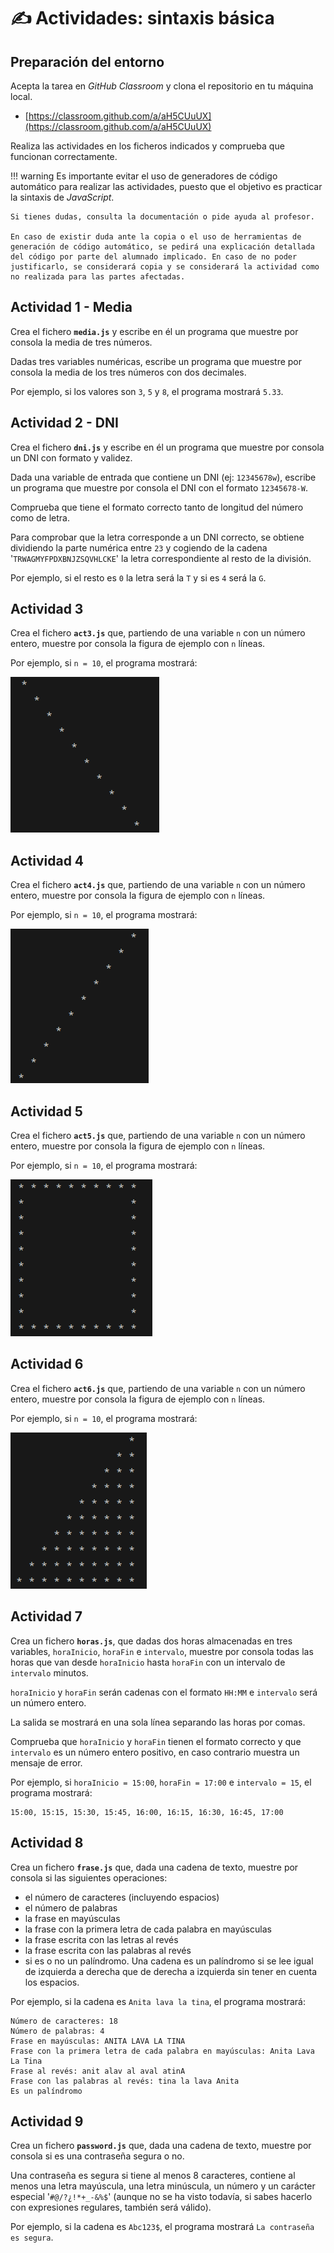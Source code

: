 # ✍️ Actividades: sintaxis básica

## Preparación del entorno

Acepta la tarea en _GitHub Classroom_ y clona el repositorio en tu máquina local.

- [https://classroom.github.com/a/aH5CUuUX](https://classroom.github.com/a/aH5CUuUX)

Realiza las actividades en los ficheros indicados y comprueba que funcionan correctamente.

!!! warning
    Es importante evitar el uso de generadores de código automático para realizar las actividades, puesto que el objetivo es practicar la sintaxis de *JavaScript*.

    Si tienes dudas, consulta la documentación o pide ayuda al profesor.

    En caso de existir duda ante la copia o el uso de herramientas de generación de código automático, se pedirá una explicación detallada del código por parte del alumnado implicado. En caso de no poder justificarlo, se considerará copia y se considerará la actividad como no realizada para las partes afectadas.

## Actividad 1 - Media

Crea el fichero **`media.js`** y escribe en él un programa que muestre por consola la media de tres números.

Dadas tres variables numéricas, escribe un programa que muestre por consola la media de los tres números con dos decimales.

Por ejemplo, si los valores son `3`, `5` y `8`, el programa mostrará `5.33`.

## Actividad 2 - DNI

Crea el fichero **`dni.js`** y escribe en él un programa que muestre por consola un DNI con formato y validez.

Dada una variable de entrada que contiene un DNI (ej: `12345678w`), escribe un programa que muestre por consola el DNI con el formato `12345678-W`.

Comprueba que tiene el formato correcto tanto de longitud del número como de letra.

Para comprobar que la letra corresponde a un DNI correcto, se obtiene dividiendo la parte numérica entre `23` y cogiendo de la cadena '`TRWAGMYFPDXBNJZSQVHLCKE`' la letra correspondiente al resto de la división.

Por ejemplo, si el resto es `0` la letra será la `T` y si es `4` será la `G`.

## Actividad 3

Crea el fichero **`act3.js`** que, partiendo de una variable `n` con un número entero, muestre por consola la figura de ejemplo con `n` líneas.

Por ejemplo, si `n = 10`, el programa mostrará:

![act3](assets/act3.png)

## Actividad 4

Crea el fichero **`act4.js`** que, partiendo de una variable `n` con un número entero, muestre por consola la figura de ejemplo con `n` líneas.

Por ejemplo, si `n = 10`, el programa mostrará:

![act4](assets/act4.png)

## Actividad 5

Crea el fichero **`act5.js`** que, partiendo de una variable `n` con un número entero, muestre por consola la figura de ejemplo con `n` líneas.

Por ejemplo, si `n = 10`, el programa mostrará:

![act5](assets/act5.png)

## Actividad 6

Crea el fichero **`act6.js`** que, partiendo de una variable `n` con un número entero, muestre por consola la figura de ejemplo con `n` líneas.

Por ejemplo, si `n = 10`, el programa mostrará:

![act6](assets/act6.png)

## Actividad 7

Crea un fichero **`horas.js`**, que dadas dos horas almacenadas en tres variables, `horaInicio`, `horaFin` e `intervalo`, muestre por consola todas las horas que van desde `horaInicio` hasta `horaFin` con un intervalo de `intervalo` minutos.

`horaInicio` y `horaFin` serán cadenas con el formato `HH:MM` e `intervalo` será un número entero.

La salida se mostrará en una sola línea separando las horas por comas.

Comprueba que `horaInicio` y `horaFin` tienen el formato correcto y que `intervalo` es un número entero positivo, en caso contrario muestra un mensaje de error.

Por ejemplo, si `horaInicio = 15:00`, `horaFin = 17:00` e `intervalo = 15`, el programa mostrará:

```
15:00, 15:15, 15:30, 15:45, 16:00, 16:15, 16:30, 16:45, 17:00
```

## Actividad 8

Crea un fichero **`frase.js`** que, dada una cadena de texto, muestre por consola si las siguientes operaciones:

- el número de caracteres (incluyendo espacios)
- el número de palabras
- la frase en mayúsculas
- la frase con la primera letra de cada palabra en mayúsculas
- la frase escrita con las letras al revés
- la frase escrita con las palabras al revés
- si es o no un palíndromo. Una cadena es un palíndromo si se lee igual de izquierda a derecha que de derecha a izquierda sin tener en cuenta los espacios.

Por ejemplo, si la cadena es `Anita lava la tina`, el programa mostrará:

```
Número de caracteres: 18
Número de palabras: 4
Frase en mayúsculas: ANITA LAVA LA TINA
Frase con la primera letra de cada palabra en mayúsculas: Anita Lava La Tina
Frase al revés: anit alav al aval atinA
Frase con las palabras al revés: tina la lava Anita
Es un palíndromo
```

## Actividad 9

Crea un fichero **`password.js`** que, dada una cadena de texto, muestre por consola si es una contraseña segura o no.

Una contraseña es segura si tiene al menos 8 caracteres, contiene al menos una letra mayúscula, una letra minúscula, un número y un carácter especial '`#@/?¿!*+_-&%$`' (aunque no se ha visto todavía, si sabes hacerlo con expresiones regulares, también será válido).

Por ejemplo, si la cadena es `Abc123$`, el programa mostrará `La contraseña es segura`.

